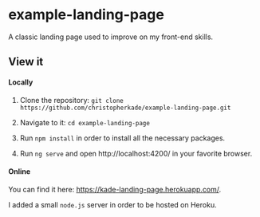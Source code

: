 # example-landing-page

A classic landing page used to improve on my front-end skills.

## View it

#### Locally

1) Clone the repository: `git clone https://github.com/christopherkade/example-landing-page.git`

2) Navigate to it: `cd example-landing-page`

2) Run `npm install` in order to install all the necessary packages.

3) Run `ng serve` and open http://localhost:4200/ in your favorite browser.

#### Online

You can find it here: https://kade-landing-page.herokuapp.com/.

I added a small `node.js` server in order to be hosted on Heroku.
